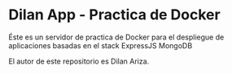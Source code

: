 # Dilan App - Practica de Docker

Éste es un servidor de practica de Docker para el despliegue de aplicaciones basadas en el stack ExpressJS MongoDB

El autor de este repositorio es Dilan Ariza.